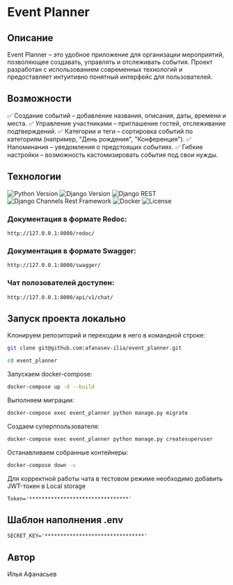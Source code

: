 # Event Planner

## Описание
Event Planner – это удобное приложение для организации мероприятий, позволяющее создавать, управлять и отслеживать события. Проект разработан с использованием современных технологий и предоставляет интуитивно понятный интерфейс для пользователей.

## Возможности
✅ Создание событий – добавление названия, описания, даты, времени и места.
✅ Управление участниками – приглашение гостей, отслеживание подтверждений.
✅ Категории и теги – сортировка событий по категориям (например, "День рождения", "Конференция").
✅ Напоминания – уведомления о предстоящих событиях.
✅ Гибкие настройки – возможность кастомизировать события под свои нужды.

## Технологии

![Python Version](https://img.shields.io/badge/python-3.9+-blue.svg)
![Django Version](https://img.shields.io/badge/django-3.2-green.svg)
![Django REST](https://img.shields.io/badge/django%20rest%20framework-3.12.4-red.svg)
![Django Channels Rest Framework](https://img.shields.io/badge/django%20channels%20rest-1.2.0-9cf.svg)
![Docker](https://img.shields.io/badge/Docker-2496ED?logo=docker&logoColor=white)
![License](https://img.shields.io/badge/license-MIT-blue.svg)


### Документация в формате Redoc:
```HTTP
http://127.0.0.1:8000/redoc/
```

### Документация в формате Swagger: 
```HTTP
http://127.0.0.1:8000/swagger/
```

### Чат полозователей доступен: 
```HTTP
http://127.0.0.1:8000/api/v1/chat/
```

## Запуск проекта локально

Клонируем репозиторий и переходим в него в командной строке:
```bash
git clone git@github.com:afanasev-ilia/event_planner.git
```
```bash
cd event_planner
```

Запускаем docker-compose:
```bash
docker-compose up -d --build
```

Выполняем миграции:
```bash
docker-compose exec event_planner python manage.py migrate
```

Создаем суперппользователя:
```bash
docker-compose exec event_planner python manage.py createsuperuser
```

Останавливаем собранные контейнеры:
```bash
docker-compose down -v 
```

Для корректной работы чата в тестовом режиме необходимо
добавить JWT-токен в Local storage
```
Token='********************************'
```

## Шаблон наполнения .env
```
SECRET_KEY='********************************'
```

## Автор
Илья Афанасьев